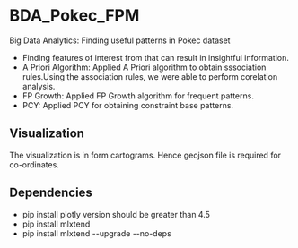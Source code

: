 # BDA_Pokec_FPM
Big Data Analytics: Finding useful patterns in Pokec dataset
* Finding features of interest from that can result in insightful information. 
* A Priori Algorithm: Applied A Priori algorithm to obtain sssociation rules.Using the association rules, we were able to perform corelation analysis.
* FP Growth: Applied FP Growth algorithm for frequent patterns.
* PCY: Applied PCY for obtaining constraint base patterns.

## Visualization
  The visualization is in form cartograms. Hence geojson file is required for co-ordinates.
  
## Dependencies
  * pip install plotly version should be greater than 4.5
  * pip install mlxtend
  * pip install mlxtend --upgrade --no-deps


